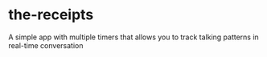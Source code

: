 # the-receipts
A simple app with multiple timers that allows you to track talking patterns in real-time conversation
